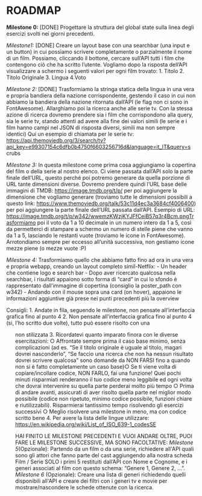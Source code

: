 # ROADMAP



**Milestone 0:** [DONE]
Progettare la struttura del global state sulla linea degli esercizi svolti nei giorni
precedenti.

*Milestone1:* [DONE]
Creare un layout base con una searchbar (una input e un button) in cui possiamo
scrivere completamente o parzialmente il nome di un film. Possiamo, cliccando il
bottone, cercare sull’API tutti i film che contengono ciò che ha scritto l’utente.
Vogliamo dopo la risposta dell’API visualizzare a schermo i seguenti valori per ogni
film trovato:
1.​ Titolo
2.​ Titolo Originale
3.​ Lingua
4.​ Voto

*Milestone 2:* [DONE]
Trasformiamo la stringa statica della lingua in una vera e propria bandiera della
nazione corrispondente, gestendo il caso in cui non abbiamo la bandiera della
nazione ritornata dall’API (le flag non ci sono in FontAwesome).
Allarghiamo poi la ricerca anche alle serie tv. Con la stessa azione di ricerca
dovremo prendere sia i film che corrispondono alla query, sia le serie tv, stando
attenti ad avere alla fine dei valori simili (le serie e i film hanno campi nel JSON di
risposta diversi, simili ma non sempre identici)
Qui un esempio di chiamata per le serie tv:
https://api.themoviedb.org/3/search/tv?api_key=e99307154c6dfb0b4750f6603256716d&language=it_IT&query=s
crubs

*Milestone 3:*
In questa milestone come prima cosa aggiungiamo la copertina del film o della serie
al nostro elenco. Ci viene passata dall’API solo la parte finale dell’URL, questo
perché poi potremo generare da quella porzione di URL tante dimensioni diverse.
Dovremo prendere quindi l’URL base delle immagini di TMDB:
https://image.tmdb.org/t/p/ per poi aggiungere la dimensione che vogliamo generare
(troviamo tutte le dimensioni possibili a questo link:
https://www.themoviedb.org/talk/53c11d4ec3a3684cf4006400) per poi aggiungere la
parte finale dell’URL passata dall’API.
Esempio di URL:​
https://image.tmdb.org/t/p/w342/wwemzKWzjKYJFfCeiB57q3r4Bcm.pngTrasformiamo poi il voto da 1 a 10 decimale in un numero intero da 1 a 5, così da
permetterci di stampare a schermo un numero di stelle piene che vanno da 1 a 5,
lasciando le restanti vuote (troviamo le icone in FontAwesome).
Arrotondiamo sempre per eccesso all’unità successiva, non gestiamo icone mezze
piene (o mezze vuote :P)

*Milestone 4:*
Trasformiamo quello che abbiamo fatto fino ad ora in una vera e propria webapp,
creando un layout completo simil-Netflix:
-​ Un header che contiene logo e search bar
-​ Dopo aver ricercato qualcosa nella searchbar, i risultati appaiono sotto forma
di “card” in cui lo sfondo è rappresentato dall’immagine di copertina (consiglio
la poster_path con w342)
-​ Andando con il mouse sopra una card (on hover), appaiono le informazioni
aggiuntive già prese nei punti precedenti più la overview



Consigli:
1.​ Andate in fila, seguendo le milestone, non pensate all’interfaccia grafica fino
al punto 4
2.​ Non pensate all’interfaccia grafica fino al punto 4 (si, l’ho scritto due volte),
tutto può essere risolto con una <ul> non stilizzata
3.​ Ricordatevi quanto imparato finora con le diverse esercitazioni:
○​ Affrontate sempre prima il caso base minimo, senza complicazioni (ad
es. “Se il titolo originale è uguale al titolo, magari dovrei nasconderlo”,
“Se faccio una ricerca che non ha nessun risultato dovrei scrivere
qualcosa” sono domande da NON FARSI fino a quando non si è fatto
completamente un caso base)○​ Se ti viene volta di copiare/incollare codice, NON FARLO, fai una
funzione! Quei pochi minuti risparmiati renderanno il tuo codice meno
leggibile ed ogni volta che dovrai intervenire su quella parte perderai
molto più tempo
○​ Prima di andare avanti, assicurati di aver risolto quella parte nel miglior
modo possibile (codice non ripetuto, minimo codice possibile, funzioni
chiare e riutilizzabili). Risparmierai tantissimo tempo risolvendo gli
esercizi successivi
○​ Meglio risolvere una milestone in meno, ma con codice scritto bene
4.​ Per avere la lista delle lingue utilizzare:
https://en.wikipedia.org/wiki/List_of_ISO_639-1_codesSE

HAI FINITO LE MILESTONE PRECEDENTI E VUOI ANDARE OLTRE, PUOI
FARE LE MILESTONE SUCCESSIVE, MA SONO FACOLTATIVE:
*Milestone 5*(Opzionale):
Partendo da un film o da una serie, richiedere all'API quali sono gli attori che fanno
parte del cast aggiungendo alla nostra scheda Film / Serie SOLO i primi 5 restituiti
dall’API con Nome e Cognome, e i generi associati al film con questo schema:
“Genere 1, Genere 2, …”.
*Milestone 6* (Opzionale):
Creare una lista di generi richiedendo quelli disponibili all'API e creare dei filtri con i
generi tv e movie per mostrare/nascondere le schede ottenute con la ricerca.